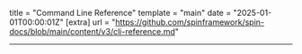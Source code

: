 title = "Command Line Reference"
template = "main"
date = "2025-01-01T00:00:01Z"
[extra]
url = "https://github.com/spinframework/spin-docs/blob/main/content/v3/cli-reference.md"

---
